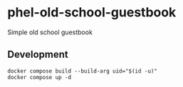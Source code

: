 # phel-old-school-guestbook
Simple old school guestbook



## Development

```
docker compose build --build-arg uid="$(id -u)"
docker compose up -d
```
